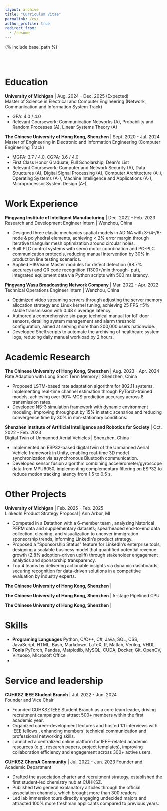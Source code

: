 ```yaml
---
layout: archive
title: "Curriculum Vitae"
permalink: /cv/
author_profile: true
redirect_from:
  - /resume
---
```


{% include base_path %}

<br>
<br>

Education
======
**University of Michigan** | Aug. 2024 - Dec. 2025 (Expected) <br>
Master of Science in Electrical and Computer Engineering (Network, Communication and Information System Track)
  * GPA: 4.0 / 4.0
  * Relevant Coursework: Communication Networks (A), Probability and Random Processes (A), Linear Systems Theory (A)

**The Chinese University of Hong Kong, Shenzhen** | Sept. 2020 - Jul. 2024 <br>
Master of Engineering in Electronic and Information Engineering (Computer Engineering Track)
  * MGPA: 3.7 / 4.0, CGPA: 3.6 / 4.0
  * First Class Honor Graduate, Full Scholarship, Dean's List
  * Relevant Coursework: Computer and Network Security (A), Data Structures (A), Digital Signal Processing (A), Computer Architecture (A-), Operating Systems (A-), Machine Intelligence and Applications (A-), Microprocessor System Design (A-), 

Work Experience
======
**Pingyang Institute of Intelligent Manufacturing** | Dec. 2022 - Feb. 2023 <br>
Research and Development Engineer Intern | Wenzhou, China
  * Designed three elastic mechanics spatial models in ADINA with 3-/4-/6-node & polyhedral elements, achieving < 2%
error margin through iterative triangular mesh optimization around circular holes.
  * Built PLC control systems with servo motor coordination and PC-PLC communication protocols, reducing manual
intervention by 30% in production line testing scenarios.
  * Applied HIKVision Master modules for defect detection (98.7% accuracy) and QR code recognition (1300+/min through-
put), integrated equipment data via Python scripts with 500 ms latency.

**Pingyang Wasu Broadcasting Network Company** | Mar. 2022 - Apr. 2022 <br>
Technical Operations Engineer Intern | Wenzhou, China
  * Optimized video streaming servers through adjusting the server memory allocation strategy and Linux kernel tuning, achieving 25 FPS ±5\% stable transmission with 0.48 s average latency.    
  * Authored a comprehensive six-page technical manual for IoT door sensors, detailing system management and alarm threshold configuration, aimed at serving more than 200,000 users nationwide.
  * Developed Shell scripts to automate the archiving of healthcare system logs, reducing daily manual workload by 2 hours.

Academic Research
======
**The Chinese University of Hong Kong, Shenzhen** | Aug. 2023 - Apr. 2024 <br>
Rate Adaption with Long Short Term Memory | Shenzhen, China
  * Proposed LSTM-based rate adaptation algorithm for 802.11 systems, implementing real-time channel estimation through PyTorch-trained models, achieving over 90\% MCS prediction accuracy across 8 transmission rates.     
  * Developed NS-3 simulation framework with dynamic environment modeling, improving throughput by 15\% in static scenarios and reducing convergence time by 30\% in non-stationary conditions.

**Shenzhen Institute of Artificial Intelligence and Robotics for Society** | Oct. 2022 - Feb. 2023 <br>
Digital Twin of Unmanned Aerial Vehicles | Shenzhen, China
  * Implemented an ESP32-based digital twin of the Unmanned Aerial Vehicle framework in Unity, enabling real-time 3D model synchronization via asynchronous Bluetooth communication.
  * Developed sensor fusion algorithm combining accelerometer/gyroscope data from MPU6050, implementing complementary filtering on ESP32 to reduce motion tracking latency from 1.5 to 0.5 s. 

Other Projects
======
**University of Michigan** | Feb. 2025 - Feb. 2025 <br>
LinkedIn Product Strategy Proposal | Ann Arbor, MI
  * Competed in a Datathon with a 6-member team , analyzing historical PERM data and supplementary datasets; spearheaded end-to-end data collection, cleaning, and visualization to uncover immigration sponsorship trends, informing LinkedIn’s product strategy.
  * Proposed a "Sponsorship Status" feature for LinkedIn’s enterprise tools, designing a scalable business model that quantified potential revenue growth (2.8% adoption-driven uplift) through stakeholder engagement analytics and sponsorship transparency.
  * Top 4 teams by delivering actionable insights via dynamic dashboards, securing recognition for data-driven solutions in a competitive evaluation by industry experts.

**The Chinese University of Hong Kong, Shenzhen** | 


**The Chinese University of Hong Kong, Shenzhen** | 
5-stage Pipelined CPU

**The Chinese University of Hong Kong, Shenzhen** | 



Skills
======
* **Programing Languages**
  Python, C/C++, C#, Java, SQL, CSS, JavaScript, HTML, Bash, Markdown, LaTeX, R, Matlab, Verilog, VHDL
* **Tools**
  PyTorch, Pandas, Matplotlib, MySQL, CUDA, Docker, Git, OpenCV, Virtuoso, Microsoft Office
* 

Service and leadership
======
**CUHKSZ IEEE Student Branch** | Jul. 2022 - Jun. 2024 <br>
Founder and Vice Chair
  * Founded CUHKSZ IEEE Student Branch as a core team leader, driving recruitment campaigns to attract 500+ members within the first academic year.
  * Organized career-development lectures and hosted 1:1 interviews with IEEE fellows , enhancing members’ technical communication and professional networking skills.
  * Launched a centralized online platform for IEEE-related academic resources (e.g., research papers, project templates), improving collaboration efficiency and engagement across 300+ active users.

**CUHKSZ ChemA Community** | Jul. 2022 - Jun. 2023
  Founder and Academic Department
  * Drafted the association charter and recruitment strategy, established the first student-led chemistry hub at CUHKSZ.
  * Published two general explanatory articles through the official association channels, which brought more than 300 readers.
  * Led lab immersion tours directly engaging undecided majors and attracted 100% more freshman applicants compared to previous years.

